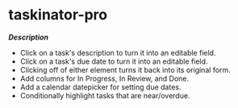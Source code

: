 # taskinator-pro

***Description***

- Click on a task's description to turn it into an editable field.
- Click on a task's due date to turn it into an editable field.
- Clicking off of either element turns it back into its original form.
- Add columns for In Progress, In Review, and Done.
- Add a calendar datepicker for setting due dates.
- Conditionally highlight tasks that are near/overdue.
